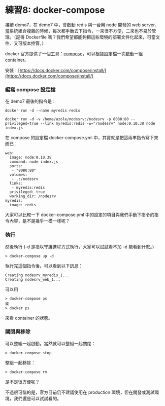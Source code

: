 # 練習8: docker-compose

接續 demo7，在 demo7 中，會啟動 redis 與一台用 node 開發的 web server，當系統組合複雜的時候，每次都手動去下指令，一來很不方便，二來也不易於管理。（記得 Dockerfile 嗎？我們希望都能夠把這些環境的部署文件化起來，可當文件、又可版本控管。）     

docker 官方提供了一個工具：[compose](https://docs.docker.com/compose/)，可以根據設定檔一次啟動一組 container。   

安裝：[https://docs.docker.com/compose/install/](https://docs.docker.com/compose/install/)

### 編寫 compose 設定檔

在 demo7 最後的指令是：

```
docker run -d --name myredis redis

docker run -d -v /home/azole/nodesrv:/nodesrv -p 8080:80 --privileged=true --link myredis:redis -w="/nodesrv" node:0.10.38 node index.js
```

在 compose 的設定檔 docker-compose.yml 中，其實就是把這兩串指令寫下來而已：

```
web:
  image: node:0.10.38
  command: node index.js
  ports:
   - "8080:80"
  volumes:
   - .:/nodesrv
  links:
   - myredis:redis
  privileged: true
  working_dir: /nodesrv
myredis:
  image: redis
```
大家可以比較一下 docker-compose.yml 中的設定的項目與我們手動下指令的指令內容，是不是幾乎一模一樣呢？

### 執行

然後執行 (-d 是指以守護進程方式執行，大家可以試試看不加 -d 能看到什麼。)

```
> docker-compose up -d
```
執行完這個指令後，可以看到以下訊息：

```
Creating nodesrv_myredis_1...
Creating nodesrv_web_1...
```

可以用

```
> docker-compose ps
或
> docker ps
```
來看 container 的狀態。

### 關閉與移除

可以整組一起啟動，當然就可以整組一起關閉：

```
> docker-compose stop
```

整組一起移除：


```
> docker-compose rm
```

是不是很方便呢？   

不過很可惜的是，官方目前仍不建議使用在 production 環境，但在開發或測試環境，我們還是可以試試看的。